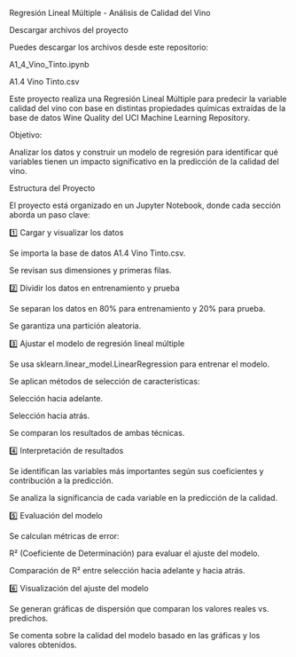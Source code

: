 Regresión Lineal Múltiple - Análisis de Calidad del Vino

Descargar archivos del proyecto

Puedes descargar los archivos desde este repositorio:

A1_4_Vino_Tinto.ipynb

A1.4 Vino Tinto.csv

Este proyecto realiza una Regresión Lineal Múltiple para predecir la variable calidad del vino con base en distintas propiedades químicas extraídas de la base de datos Wine Quality del UCI Machine Learning Repository.

Objetivo:

Analizar los datos y construir un modelo de regresión para identificar qué variables tienen un impacto significativo en la predicción de la calidad del vino.

Estructura del Proyecto

El proyecto está organizado en un Jupyter Notebook, donde cada sección aborda un paso clave:

1️⃣ Cargar y visualizar los datos

Se importa la base de datos A1.4 Vino Tinto.csv.

Se revisan sus dimensiones y primeras filas.

2️⃣ Dividir los datos en entrenamiento y prueba

Se separan los datos en 80% para entrenamiento y 20% para prueba.

Se garantiza una partición aleatoria.

3️⃣ Ajustar el modelo de regresión lineal múltiple

Se usa sklearn.linear_model.LinearRegression para entrenar el modelo.

Se aplican métodos de selección de características:

Selección hacia adelante.

Selección hacia atrás.

Se comparan los resultados de ambas técnicas.

4️⃣ Interpretación de resultados

Se identifican las variables más importantes según sus coeficientes y contribución a la predicción.

Se analiza la significancia de cada variable en la predicción de la calidad.

5️⃣ Evaluación del modelo

Se calculan métricas de error:

R² (Coeficiente de Determinación) para evaluar el ajuste del modelo.

Comparación de R² entre selección hacia adelante y hacia atrás.

6️⃣ Visualización del ajuste del modelo

Se generan gráficas de dispersión que comparan los valores reales vs. predichos.

Se comenta sobre la calidad del modelo basado en las gráficas y los valores obtenidos.

